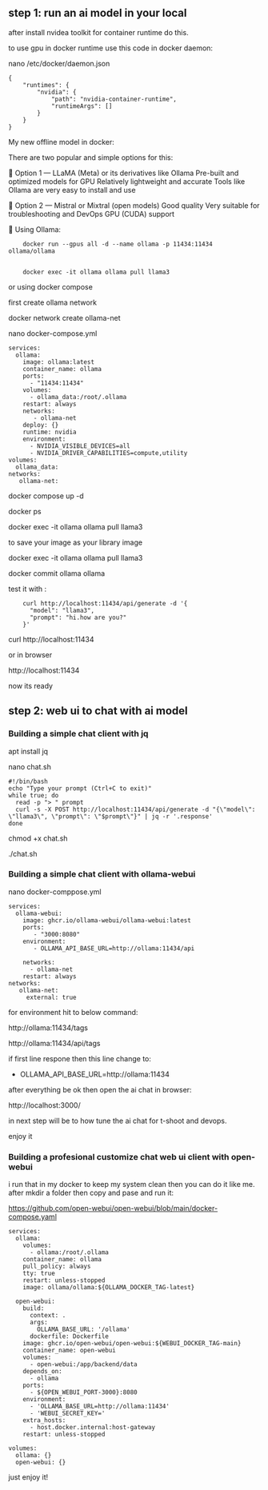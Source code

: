 
## step 1: run an ai model in your local

after install nvidea toolkit for container runtime do this.

to use gpu in docker runtime use this code in docker daemon:


nano /etc/docker/daemon.json


    {
        "runtimes": {
            "nvidia": {
                "path": "nvidia-container-runtime",
                "runtimeArgs": []
            }
        }
    }



My new offline model in docker:

There are two popular and simple options for this:

🔹 Option 1 — LLaMA (Meta) or its derivatives like Ollama Pre-built and optimized models for GPU Relatively lightweight and accurate Tools like Ollama are very easy to install and use

🔹 Option 2 — Mistral or Mixtral (open models) Good quality Very suitable for troubleshooting and DevOps GPU (CUDA) support




💚 Using Ollama:


        docker run --gpus all -d --name ollama -p 11434:11434 ollama/ollama
        
        
        docker exec -it ollama ollama pull llama3


or using docker compose


first create ollama network


docker network create ollama-net



nano docker-compose.yml


    services:
      ollama:
        image: ollama:latest
        container_name: ollama
        ports:
          - "11434:11434"
        volumes:
          - ollama_data:/root/.ollama
        restart: always
        networks:
           - ollama-net
        deploy: {}
        runtime: nvidia
        environment:
          - NVIDIA_VISIBLE_DEVICES=all
          - NVIDIA_DRIVER_CAPABILITIES=compute,utility
    volumes:
      ollama_data:
    networks:
       ollama-net:



docker compose up -d


docker ps


docker exec -it ollama ollama pull llama3


to save your image as your library image

docker exec -it ollama ollama pull llama3



docker commit ollama ollama





test it with :

        curl http://localhost:11434/api/generate -d '{
          "model": "llama3",
          "prompt": "hi.how are you?"
        }'
    


curl http://localhost:11434


or in browser 

http://localhost:11434

now its ready


## step 2: web ui to chat with ai model

### Building a simple chat client with jq

apt install jq



nano chat.sh


    
    #!/bin/bash
    echo "Type your prompt (Ctrl+C to exit)"
    while true; do
      read -p "> " prompt
      curl -s -X POST http://localhost:11434/api/generate -d "{\"model\": \"llama3\", \"prompt\": \"$prompt\"}" | jq -r '.response'
    done
    


chmod +x chat.sh


./chat.sh



### Building a simple chat client with ollama-webui



nano docker-comppose.yml

    services:
      ollama-webui:
        image: ghcr.io/ollama-webui/ollama-webui:latest
        ports:
           - "3000:8080"
        environment:
           - OLLAMA_API_BASE_URL=http://ollama:11434/api
    
        networks:
          - ollama-net
        restart: always
    networks:
       ollama-net:
         external: true


for environment hit to below command:

http://ollama:11434/tags 

http://ollama:11434/api/tags

if first line respone then this line change to:

 - OLLAMA_API_BASE_URL=http://ollama:11434

after everything be ok then open the ai chat in browser:

http://localhost:3000/


in next step will be to how tune the ai chat for t-shoot and devops.

enjoy it


### Building a profesional customize chat web ui client with open-webui

i run that in my docker to keep my system clean then you can do it like me. after mkdir a folder then copy and pase and run it:

https://github.com/open-webui/open-webui/blob/main/docker-compose.yaml


    services:
      ollama:
        volumes:
          - ollama:/root/.ollama
        container_name: ollama
        pull_policy: always
        tty: true
        restart: unless-stopped
        image: ollama/ollama:${OLLAMA_DOCKER_TAG-latest}
    
      open-webui:
        build:
          context: .
          args:
            OLLAMA_BASE_URL: '/ollama'
          dockerfile: Dockerfile
        image: ghcr.io/open-webui/open-webui:${WEBUI_DOCKER_TAG-main}
        container_name: open-webui
        volumes:
          - open-webui:/app/backend/data
        depends_on:
          - ollama
        ports:
          - ${OPEN_WEBUI_PORT-3000}:8080
        environment:
          - 'OLLAMA_BASE_URL=http://ollama:11434'
          - 'WEBUI_SECRET_KEY='
        extra_hosts:
          - host.docker.internal:host-gateway
        restart: unless-stopped
    
    volumes:
      ollama: {}
      open-webui: {}
    


  just enjoy it!
  














